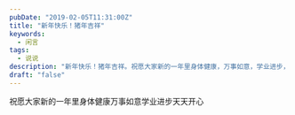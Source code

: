 ```yaml
---
pubDate: "2019-02-05T11:31:00Z"
title: "新年快乐！猪年吉祥"
keywords:
  - 闲言
tags:
  - 说说
description: "新年快乐！猪年吉祥。祝愿大家新的一年里身体健康，万事如意，学业进步，天天开心。"
draft: "false"
---
```


祝愿大家新的一年里身体健康万事如意学业进步天天开心